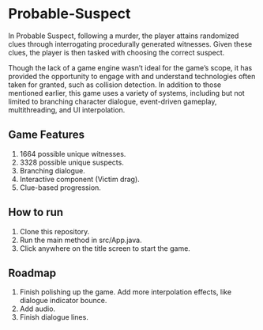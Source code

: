 # Probable-Suspect
  In Probable Suspect, following a murder, the player attains randomized clues through interrogating procedurally generated witnesses. Given these clues, the player is then tasked with choosing the correct suspect.

  
Though the lack of a game engine wasn’t ideal for the game’s scope, it has provided the opportunity to engage with and understand technologies often taken for granted, such as collision detection. In addition to those mentioned earlier, this game uses a variety of systems, including but not limited to branching character dialogue, event-driven gameplay, multithreading, and UI interpolation. 
## Game Features
1) 1664 possible unique witnesses.
2) 3328 possible unique suspects.
3) Branching dialogue.
4) Interactive component (Victim drag).
5) Clue-based progression.
## How to run
1) Clone this repository.
2) Run the main method in src/App.java.
3) Click anywhere on the title screen to start the game.
## Roadmap
1) Finish polishing up the game. Add more interpolation effects, like dialogue indicator bounce.
2) Add audio.
3) Finish dialogue lines.


